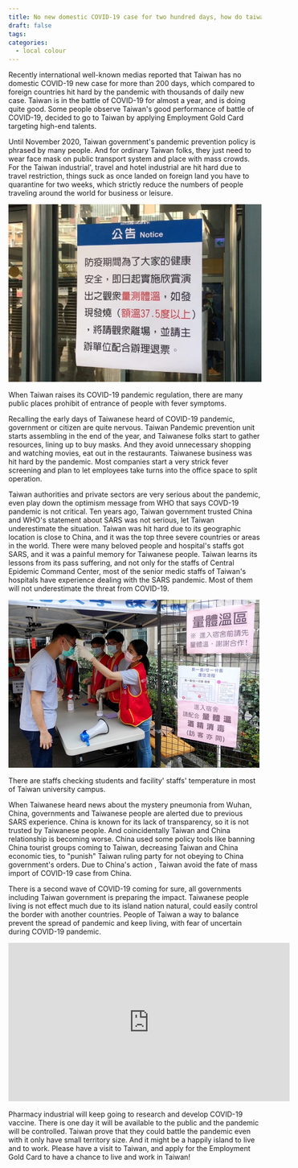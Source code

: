 ```yaml
---
title: No new domestic COVID-19 case for two hundred days, how do taiwan do it?
draft: false
tags:
categories:
  - local colour
---
```

Recently international well-known medias reported that Taiwan has no domestic COVID-19 new case for more than 200 days, which compared to foreign countries hit hard by the pandemic with thousands of daily new case. Taiwan is in the battle of COVID-19 for almost a year, and is doing quite good. Some people observe Taiwan's good performance of battle of COVID-19, decided to go to Taiwan by applying Employment Gold Card targeting high-end talents.

Until November 2020, Taiwan government's pandemic prevention policy is phrased by many people. And for ordinary Taiwan folks, they just need to wear face mask on public transport system and place with mass crowds. For the Taiwan industrial', travel and hotel industrial are hit hard due to travel restriction, things suck as once landed on foreign land you have to quarantine for two weeks, which strictly reduce the numbers of people traveling around the world for business or leisure.

![Taipei-metro-Fever-notice](/cms-uploads/taipei-metro-fever-notice.jpg "Taipei metro Fever notice")

When Taiwan raises its COVID-19 pandemic regulation, there are many public places prohibit of entrance of people with fever symptoms.

Recalling the early days of Taiwanese heard of COVID-19 pandemic, government or citizen are quite nervous. Taiwan Pandemic prevention unit starts assembling in the end of the year, and Taiwanese folks start to gather resources, lining up to buy masks. And they avoid unnecessary shopping and watching movies, eat out in the restaurants. Taiwanese business was hit hard by the pandemic. Most companies start a very strick fever screening and plan to let employees take turns into the office space to split operation.

Taiwan authorities and private sectors are very serious about the pandemic, even play down the optimism message from WHO that says COVD-19 pandemic is not critical. Ten years ago, Taiwan government trusted China and WHO's statement about SARS was not serious, let Taiwan underestimate the situation. Taiwan was hit hard due to its geographic location is close to China, and it was the top three severe countries or areas in the world. There were many beloved people and hospital's staffs got SARS, and it was a painful memory for Taiwanese people. Taiwan learns its lessons from its pass suffering, and not only for the staffs of Central Epidemic Command Center, most of the senior medic staffs of Taiwan's hospitals have experience dealing with the SARS pandemic. Most of them will not underestimate the threat from COVID-19.

![National Taiwan Normal University fever station](/cms-uploads/national-taiwan-normal-university-fever-station.jpg "National Taiwan Normal University fever station")

There are staffs checking students and facility' staffs' temperature in most of Taiwan university campus.

When Taiwanese heard news about the mystery pneumonia from Wuhan, China, governments and Taiwanese people are alerted due to previous SARS experience. China is known for its lack of transparency, so it is not trusted by Taiwanese people. And coincidentally Taiwan and China relationship is becoming worse. China used some policy tools like banning China tourist groups coming to Taiwan, decreasing Taiwan and China economic ties, to "punish" Taiwan ruling party for not obeying to China government's orders. Due to China's action , Taiwan avoid the fate of mass import of COVID-19 case from China.

There is a second wave of COVID-19 coming for sure, all governments including Taiwan government is preparing the impact. Taiwanese people living is not effect much due to its island nation natural, could easily control the border with another countries. People of Taiwan a way to balance prevent the spread of pandemic and keep living, with fear of uncertain during COVID-19 pandemic.

<iframe width="560" height="315" src="https://www.youtube.com/embed/6Zy4sl2ZWPM" frameborder="0" allow="accelerometer; autoplay; clipboard-write; encrypted-media; gyroscope; picture-in-picture" allowfullscreen></iframe>

Pharmacy industrial will keep going to research and develop COVID-19 vaccine. There is one day it will be available to the public and the pandemic will be controlled. Taiwan prove that they could battle the pandemic even with it only have small territory size. And it might be a happily island to live and to work. Please have a visit to Taiwan, and apply for the Employment Gold Card to have a chance to live and work in Taiwan!